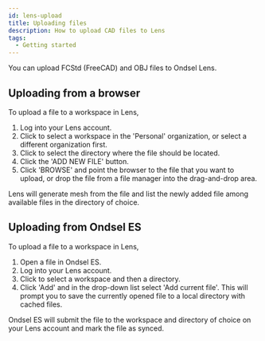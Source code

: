 ```yaml
---
id: lens-upload
title: Uploading files
description: How to upload CAD files to Lens
tags:
  - Getting started
---
```


You can upload FCStd (FreeCAD) and OBJ files to Ondsel Lens.

## Uploading from a browser

To upload a file to a workspace in Lens,

1. Log into your Lens account.
2. Click to select a workspace in the 'Personal' organization, or select a different organization first.
3. Click to select the directory where the file should be located.
4. Click the 'ADD NEW FILE' button.
5. Click 'BROWSE' and point the browser to the file that you want to upload, or drop the file from a file manager into the drag-and-drop area.

Lens will generate mesh from the file and list the newly added file among available files in the directory of choice.

## Uploading from Ondsel ES

To upload a file to a workspace in Lens,

1. Open a file in Ondsel ES.
2. Log into your Lens account.
3. Click to select a workspace and then a directory.
4. Click 'Add' and in the drop-down list select 'Add current file'. This will prompt you to save the currently opened file to a local directory with cached files.

Ondsel ES will submit the file to the workspace and directory of choice on your Lens account and mark the file as synced.
